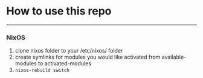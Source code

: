 # How to use this repo
---

### NixOS
1. clone nixos folder to your /etc/nixos/ folder
2. create symlinks for modules you would like activated from available-modules to activated-modules
3. `nixos-rebuild switch`
